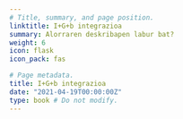 ```yaml
---
# Title, summary, and page position.
linktitle: I+G+b integrazioa
summary: Alorraren deskribapen labur bat?
weight: 6
icon: flask
icon_pack: fas

# Page metadata.
title: I+G+b integrazioa
date: "2021-04-19T00:00:00Z"
type: book # Do not modify.
---
```


